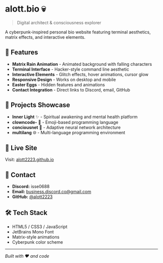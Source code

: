 # alott.bio 💀

> Digital architect & consciousness explorer

A cyberpunk-inspired personal bio website featuring terminal aesthetics, matrix effects, and interactive elements.

## 🌟 Features

- **Matrix Rain Animation** - Animated background with falling characters
- **Terminal Interface** - Hacker-style command line aesthetic
- **Interactive Elements** - Glitch effects, hover animations, cursor glow
- **Responsive Design** - Works on desktop and mobile
- **Easter Eggs** - Hidden features and animations
- **Contact Integration** - Direct links to Discord, email, GitHub

## 🎯 Projects Showcase

- **Inner Light** ✨ - Spiritual awakening and mental health platform
- **clowncode-** 🤡 - Emoji-based programming language
- **conciousnet** 🧠 - Adaptive neural network architecture
- **multilang** 🌐 - Multi-language programming environment

## 🚀 Live Site

Visit: [alott2223.github.io](https://alott2223.github.io)

## 📱 Contact

- **Discord:** isse0688
- **Email:** business.discord.co@gmail.com
- **GitHub:** [@alott2223](https://github.com/alott2223)

## 🛠️ Tech Stack

- HTML5 / CSS3 / JavaScript
- JetBrains Mono Font
- Matrix-style animations
- Cyberpunk color scheme

---

*Built with ❤️ and code*

